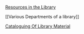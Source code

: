 [Resources in the Library](GNS%20103/Resources%20in%20the%20Library.md)

[[Various Departments of a library]]

[Cataloguing Of Library Material](GNS%20103/Cataloguing%20Of%20Library%20Material.md)